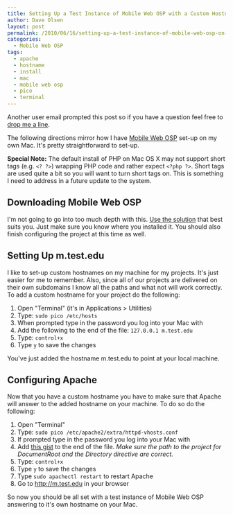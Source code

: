 ```yaml
---
title: Setting Up a Test Instance of Mobile Web OSP with a Custom Hostname on Mac OS X
author: Dave Olsen
layout: post
permalink: /2010/06/16/setting-up-a-test-instance-of-mobile-web-osp-on-mac-os-x
categories:
  - Mobile Web OSP
tags:
  - apache
  - hostname
  - install
  - mac
  - mobile web osp
  - pico
  - terminal
---
```

Another user email prompted this post so if you have a question feel free to [drop me a line][1].

The following directions mirror how I have [Mobile Web OSP][2] set-up on my own Mac. It's pretty straightforward to set-up.

**Special Note:** The default install of PHP on Mac OS X may not support short tags (e.g. `<? ?>`) wrapping PHP code and rather expect `<?php ?>`. Short tags are used quite a bit so you will want to turn short tags on. This is something I need to address in a future update to the system.

## Downloading Mobile Web OSP

I'm not going to go into too much depth with this. [Use the solution][3] that best suits you. Just make sure you know where you installed it. You should also finish configuring the project at this time as well.

## Setting Up m.test.edu

I like to set-up custom hostnames on my machine for my projects. It's just easier for me to remember. Also, since all of our projects are delivered on their own subdomains I know all the paths and what not will work correctly. To add a custom hostname for your project do the following:

1.  Open "Terminal" (it's in Applications > Utilities)
2.  Type: `sudo pico /etc/hosts`
3.  When prompted type in the password you log into your Mac with
4.  Add the following to the end of the file: `127.0.0.1 m.test.edu`
5.  Type: `control+x`
6.  Type `y` to save the changes

You've just added the hostname m.test.edu to point at your local machine.

## Configuring Apache

Now that you have a custom hostname you have to make sure that Apache will answer to the added hostname on your machine. To do so do the following:

1.  Open "Terminal"
2.  Type: `sudo pico /etc/apache2/extra/httpd-vhosts.conf`
3.  If prompted type in the password you log into your Mac with
4.  Add [this gist][4] to the end of the file. *Make sure the path to the project for DocumentRoot and the Directory directive are correct.*
5.  Type: `control+x`
6.  Type `y` to save the changes
7.  Type `sudo apachectl restart` to restart Apache
8.  Go to http://m.test.edu in your browser

So now you should be all set with a test instance of Mobile Web OSP answering to it's own hostname on your Mac.

 [1]: http://www.dmolsen.com/mobile-in-higher-ed/?page_id=3
 [2]: http://mobiweb.pbworks.com/
 [3]: http://mobiweb.pbworks.com/Downloading-and-Installing
 [4]: http://gist.github.com/436747